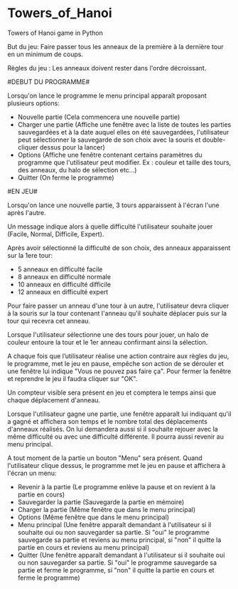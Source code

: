 Towers_of_Hanoi
===============

Towers of Hanoi game in Python


But du jeu: Faire passer tous les anneaux de la première à la dernière tour en un minimum de coups.

Règles du jeu : Les anneaux doivent rester dans l'ordre décroissant.


#DEBUT DU PROGRAMME#

Lorsqu'on lance le programme le menu principal apparaît proposant plusieurs options:

- Nouvelle partie (Cela commencera une nouvelle partie)
- Charger une partie (Affiche une fenêtre avec la liste de toutes les parties sauvegardées et à la date auquel elles on été sauvegardées, l'utilisateur peut sélectionner la sauvegarde de son choix avec la souris et double-cliquer dessus pour la lancer)
- Options (Affiche une fenêtre contenant certains paramètres du programme que l'utilisateur peut modifier. Ex : couleur et taille des tours, des anneaux, du halo de sélection etc...)
- Quitter (On ferme le programme)

#EN JEU#

Lorsqu'on lance une nouvelle partie, 3 tours apparaissent à l'écran l'une après l'autre.

Un message indique alors à quelle difficulté l'utilisateur souhaite jouer (Facile, Normal, Difficile, Expert).

Après avoir sélectionné la difficulté de son choix, des anneaux apparaissent sur la 1ere tour:

- 5 anneaux en difficulté facile
- 8 anneaux en difficulté normale
- 10 anneaux en difficulté difficile
- 12 anneaux en difficulté expert

Pour faire passer un anneau d'une tour à un autre, l'utilisateur devra cliquer à la souris sur la tour contenant l'anneau qu'il souhaite déplacer puis sur la tour qui recevra cet anneau.

Lorsque l'utilisateur sélectionne une des tours pour jouer, un halo de couleur entoure la tour et le 1er anneau confirmant ainsi la sélection.

A chaque fois que l’utilisateur réalise une action contraire aux règles du jeu, le programme, met le jeu en pause, empêche son action de se dérouler et une fenêtre lui indique "Vous ne pouvez pas faire ça". Pour fermer la fenêtre et reprendre le jeu il faudra cliquer sur "OK".

Un compteur visible sera présent en jeu et comptera le temps ainsi que chaque déplacement d'anneau.

Lorsque l'utilisateur gagne une partie, une fenêtre apparaît lui indiquant qu'il a gagné et affichera son temps et le nombre total des déplacements d'anneaux réalisés. On lui demandera aussi si il souhaite rejouer avec la même difficulté ou avec une difficulté différente. Il pourra aussi revenir au menu principal.

A tout moment de la partie un bouton "Menu" sera présent. Quand l'utilisateur clique dessus, le programme met le jeu en pause et affichera à l'écran un menu:

- Revenir à la partie (Le programme enlève la pause et on revient à la partie en cours)
- Sauvegarder la partie (Sauvegarde la partie en mémoire)
- Charger la partie (Même fenêtre que dans le menu principal)
- Options (Même fenêtre que dans le menu principal)
- Menu principal (Une fenêtre apparaît demandant à l'utilisateur si il souhaite oui ou non sauvegarder sa partie. Si "oui" le programme sauvegarde sa partie et reviens au menu principal, si  "non" il quitte la partie en cours et reviens au menu principal)
- Quitter (Une fenêtre apparaît demandant à l'utilisateur si il souhaite oui ou non sauvegarder sa partie. Si "oui" le programme sauvegarde sa partie et ferme le programme, si  "non" il quitte la partie en cours et ferme le programme)
